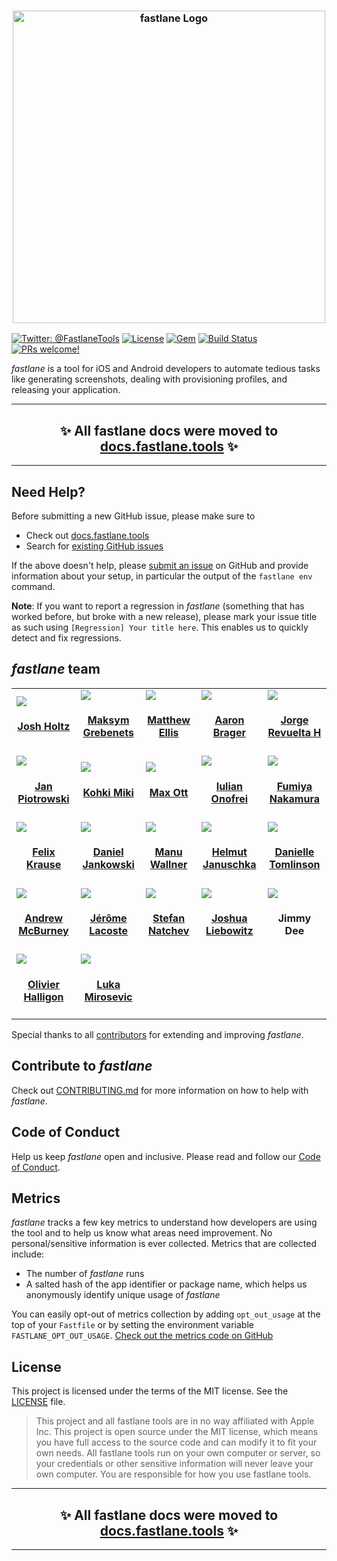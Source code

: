 <h3 align="center">
  <a href="https://github.com/fastlane/fastlane/blob/master/fastlane/assets/fastlane_text.png">
  <img src="https://github.com/fastlane/fastlane/blob/master/fastlane/assets/fastlane_text.png?raw=true" alt="fastlane Logo" width="500">
  </a>
</h3>

[![Twitter: @FastlaneTools](https://img.shields.io/badge/contact-@FastlaneTools-blue.svg?style=flat)](https://twitter.com/FastlaneTools)
[![License](https://img.shields.io/badge/license-MIT-green.svg?style=flat)](https://github.com/fastlane/fastlane/blob/master/LICENSE)
[![Gem](https://img.shields.io/gem/v/fastlane.svg?style=flat)](https://rubygems.org/gems/fastlane)
[![Build Status](https://img.shields.io/circleci/project/github/fastlane/fastlane/master.svg)](https://circleci.com/gh/fastlane/fastlane)
[![PRs welcome!](https://img.shields.io/badge/PRs-welcome-brightgreen.svg)](https://github.com/fastlane/fastlane/blob/master/CONTRIBUTING.md)

_fastlane_ is a tool for iOS and Android developers to automate tedious tasks like generating screenshots, dealing with provisioning profiles, and releasing your application.

<hr />
<h2 align="center">
  ✨ All fastlane docs were moved to <a href="https://docs.fastlane.tools/">docs.fastlane.tools</a> ✨
</h2>
<hr />

## Need Help?

Before submitting a new GitHub issue, please make sure to

- Check out [docs.fastlane.tools](https://docs.fastlane.tools)
- Search for [existing GitHub issues](https://github.com/fastlane/fastlane/issues)

If the above doesn't help, please [submit an issue](https://github.com/fastlane/fastlane/issues) on GitHub and provide information about your setup, in particular the output of the `fastlane env` command.

**Note**: If you want to report a regression in _fastlane_ (something that has worked before, but broke with a new release), please mark your issue title as such using `[Regression] Your title here`. This enables us to quickly detect and fix regressions.

## _fastlane_ team

<!-- This table is regenerated and resorted on each release -->
<table id='team'>
<tr>
<td id='josh-holtz'>
<a href='https://github.com/joshdholtz'>
<img src='https://github.com/joshdholtz.png?size=140'>
</a>
<h4 align='center'><a href='https://twitter.com/joshdholtz'>Josh Holtz</a></h4>
</td>
<td id='maksym-grebenets'>
<a href='https://github.com/mgrebenets'>
<img src='https://github.com/mgrebenets.png?size=140'>
</a>
<h4 align='center'><a href='https://twitter.com/mgrebenets'>Maksym Grebenets</a></h4>
</td>
<td id='matthew-ellis'>
<a href='https://github.com/matthewellis'>
<img src='https://github.com/matthewellis.png?size=140'>
</a>
<h4 align='center'><a href='https://twitter.com/mellis1995'>Matthew Ellis</a></h4>
</td>
<td id='aaron-brager'>
<a href='https://github.com/getaaron'>
<img src='https://github.com/getaaron.png?size=140'>
</a>
<h4 align='center'><a href='https://twitter.com/getaaron'>Aaron Brager</a></h4>
</td>
<td id='jorge-revuelta-h'>
<a href='https://github.com/minuscorp'>
<img src='https://github.com/minuscorp.png?size=140'>
</a>
<h4 align='center'><a href='https://twitter.com/minuscorp'>Jorge Revuelta H</a></h4>
</td>
</tr>
<tr>
<td id='jan-piotrowski'>
<a href='https://github.com/janpio'>
<img src='https://github.com/janpio.png?size=140'>
</a>
<h4 align='center'><a href='https://twitter.com/Sujan'>Jan Piotrowski</a></h4>
</td>
<td id='kohki-miki'>
<a href='https://github.com/giginet'>
<img src='https://github.com/giginet.png?size=140'>
</a>
<h4 align='center'><a href='https://twitter.com/giginet'>Kohki Miki</a></h4>
</td>
<td id='max-ott'>
<a href='https://github.com/max-ott'>
<img src='https://github.com/max-ott.png?size=140'>
</a>
<h4 align='center'><a href='https://twitter.com/ott_max'>Max Ott</a></h4>
</td>
<td id='iulian-onofrei'>
<a href='https://github.com/revolter'>
<img src='https://github.com/revolter.png?size=140'>
</a>
<h4 align='center'><a href='https://twitter.com/Revolt666'>Iulian Onofrei</a></h4>
</td>
<td id='fumiya-nakamura'>
<a href='https://github.com/nafu'>
<img src='https://github.com/nafu.png?size=140'>
</a>
<h4 align='center'><a href='https://twitter.com/nafu003'>Fumiya Nakamura</a></h4>
</td>
</tr>
<tr>
<td id='felix-krause'>
<a href='https://github.com/KrauseFx'>
<img src='https://github.com/KrauseFx.png?size=140'>
</a>
<h4 align='center'><a href='https://twitter.com/KrauseFx'>Felix Krause</a></h4>
</td>
<td id='daniel-jankowski'>
<a href='https://github.com/mollyIV'>
<img src='https://github.com/mollyIV.png?size=140'>
</a>
<h4 align='center'><a href='https://twitter.com/mollyIV'>Daniel Jankowski</a></h4>
</td>
<td id='manu-wallner'>
<a href='https://github.com/milch'>
<img src='https://github.com/milch.png?size=140'>
</a>
<h4 align='center'><a href='https://twitter.com/acrooow'>Manu Wallner</a></h4>
</td>
<td id='helmut-januschka'>
<a href='https://github.com/hjanuschka'>
<img src='https://github.com/hjanuschka.png?size=140'>
</a>
<h4 align='center'><a href='https://twitter.com/hjanuschka'>Helmut Januschka</a></h4>
</td>
<td id='danielle-tomlinson'>
<a href='https://github.com/endocrimes'>
<img src='https://github.com/endocrimes.png?size=140'>
</a>
<h4 align='center'><a href='https://twitter.com/endocrimes'>Danielle Tomlinson</a></h4>
</td>
</tr>
<tr>
<td id='andrew-mcburney'>
<a href='https://github.com/armcburney'>
<img src='https://github.com/armcburney.png?size=140'>
</a>
<h4 align='center'><a href='https://twitter.com/armcburney'>Andrew McBurney</a></h4>
</td>
<td id='jérôme-lacoste'>
<a href='https://github.com/lacostej'>
<img src='https://github.com/lacostej.png?size=140'>
</a>
<h4 align='center'><a href='https://twitter.com/lacostej'>Jérôme Lacoste</a></h4>
</td>
<td id='stefan-natchev'>
<a href='https://github.com/snatchev'>
<img src='https://github.com/snatchev.png?size=140'>
</a>
<h4 align='center'><a href='https://twitter.com/snatchev'>Stefan Natchev</a></h4>
</td>
<td id='joshua-liebowitz'>
<a href='https://github.com/taquitos'>
<img src='https://github.com/taquitos.png?size=140'>
</a>
<h4 align='center'><a href='https://twitter.com/taquitos'>Joshua Liebowitz</a></h4>
</td>
<td id='jimmy-dee'>
<a href='https://github.com/jdee'>
<img src='https://github.com/jdee.png?size=140'>
</a>
<h4 align='center'>Jimmy Dee</h4>
</td>
</tr>
<tr>
<td id='olivier-halligon'>
<a href='https://github.com/AliSoftware'>
<img src='https://github.com/AliSoftware.png?size=140'>
</a>
<h4 align='center'><a href='https://twitter.com/aligatr'>Olivier Halligon</a></h4>
</td>
<td id='luka-mirosevic'>
<a href='https://github.com/lmirosevic'>
<img src='https://github.com/lmirosevic.png?size=140'>
</a>
<h4 align='center'><a href='https://twitter.com/lmirosevic'>Luka Mirosevic</a></h4>
</td>
</table>

Special thanks to all [contributors](https://github.com/fastlane/fastlane/graphs/contributors) for extending and improving _fastlane_.

## Contribute to _fastlane_

Check out [CONTRIBUTING.md](CONTRIBUTING.md) for more information on how to help with _fastlane_.

## Code of Conduct

Help us keep _fastlane_ open and inclusive. Please read and follow our [Code of Conduct](https://github.com/fastlane/fastlane/blob/master/CODE_OF_CONDUCT.md).

## Metrics
 
_fastlane_ tracks a few key metrics to understand how developers are using the tool and to help us know what areas need improvement. No personal/sensitive information is ever collected. Metrics that are collected include: 
 
* The number of _fastlane_ runs
* A salted hash of the app identifier or package name, which helps us anonymously identify unique usage of _fastlane_
 
You can easily opt-out of metrics collection by adding `opt_out_usage` at the top of your `Fastfile` or by setting the environment variable `FASTLANE_OPT_OUT_USAGE`. [Check out the metrics code on GitHub](https://github.com/fastlane/fastlane/tree/master/fastlane_core/lib/fastlane_core/analytics)

## License

This project is licensed under the terms of the MIT license. See the [LICENSE](LICENSE) file.

> This project and all fastlane tools are in no way affiliated with Apple Inc. This project is open source under the MIT license, which means you have full access to the source code and can modify it to fit your own needs. All fastlane tools run on your own computer or server, so your credentials or other sensitive information will never leave your own computer. You are responsible for how you use fastlane tools.

<hr />
<h2 align="center">
  ✨ All fastlane docs were moved to <a href="https://docs.fastlane.tools/">docs.fastlane.tools</a> ✨
</h2>
<hr />
